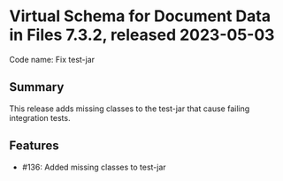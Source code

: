 # Virtual Schema for Document Data in Files 7.3.2, released 2023-05-03

Code name: Fix test-jar

## Summary

This release adds missing classes to the test-jar that cause failing integration tests.

## Features

* #136: Added missing classes to test-jar
